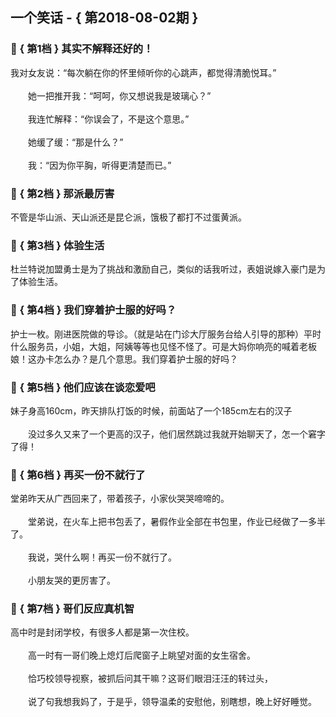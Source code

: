 ## 一个笑话 - { 第2018-08-02期 }
</hr>

### :jack_o_lantern: { 第1档 } 其实不解释还好的！
我对女友说：“每次躺在你的怀里倾听你的心跳声，都觉得清脆悦耳。”<br/><br/>　　她一把推开我：“呵呵，你又想说我是玻璃心？”<br/><br/>　　我连忙解释：“你误会了，不是这个意思。”<br/><br/>　　她缓了缓：“那是什么？”<br/><br/>　　我：“因为你平胸，听得更清楚而已。”


### :jack_o_lantern: { 第2档 } 那派最厉害
不管是华山派、天山派还是昆仑派，饿极了都打不过蛋黄派。


### :jack_o_lantern: { 第3档 } 体验生活
杜兰特说加盟勇士是为了挑战和激励自己，类似的话我听过，表姐说嫁入豪门是为了体验生活。


### :jack_o_lantern: { 第4档 } 我们穿着护士服的好吗？
护士一枚。刚进医院做的导诊。（就是站在门诊大厅服务台给人引导的那种）平时什么服务员，小姐，大姐，阿姨等等也见怪不怪了。可是大妈你响亮的喊着老板娘！这办卡怎么办？是几个意思。我们穿着护士服的好吗？


### :jack_o_lantern: { 第5档 } 他们应该在谈恋爱吧
妹子身高160cm，昨天排队打饭的时候，前面站了一个185cm左右的汉子<br/><br/>　　没过多久又来了一个更高的汉子，他们居然跳过我就开始聊天了，怎一个窘字了得！


### :jack_o_lantern: { 第6档 } 再买一份不就行了
堂弟昨天从广西回来了，带着孩子，小家伙哭哭啼啼的。<br/><br/>　　堂弟说，在火车上把书包丢了，暑假作业全部在书包里，作业已经做了一多半了。<br/><br/>　　我说，哭什么啊！再买一份不就行了。<br/><br/>　　小朋友哭的更厉害了。


### :jack_o_lantern: { 第7档 } 哥们反应真机智
高中时是封闭学校，有很多人都是第一次住校。<br/><br/>　　高一时有一哥们晚上熄灯后爬窗子上眺望对面的女生宿舍。<br/><br/>　　恰巧校领导视察，被抓后问其干嘛？这哥们眼泪汪汪的转过头，<br/><br/>　　说了句我想我妈了，于是乎，领导温柔的安慰他，别瞎想，晚上好好睡觉。

